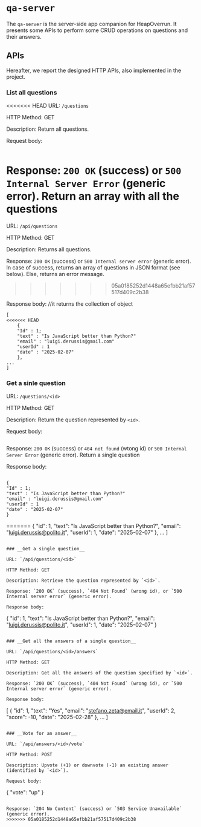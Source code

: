# `qa-server`

The `qa-server` is the server-side app companion for HeapOverrun. It presents some APIs to perform some CRUD operations on questions and their answers.

## APIs
Hereafter, we report the designed HTTP APIs, also implemented in the project.

### __List all questions__

<<<<<<< HEAD
URL: `/questions`

HTTP Method: GET

Description: Return all questions.

Request body:
```
```

Response: `200 OK` (success) or `500 Internal Server Error` (generic error).
Return an array with all the questions
=======
URL: `/api/questions`

HTTP Method: GET

Description: Returns all questions.

Response: `200 OK` (success) or `500 Internal server error` (generic error). In case of success, returns an array of questions in JSON format (see below). Else, returns an error message.
>>>>>>> 05a0185252d1448a65efbb21af57517d409c2b38

Response body: //it returns the collection of object
```
[
<<<<<<< HEAD
    {
    "Id" : 1;
    "text" : "Is JavaScript better than Python?"
    "email" : "luigi.derussis@gmail.com"
    "userId" : 1
    "date" : "2025-02-07"
    },
...
]
```

### __Get a sinle question__

URL: `/questions/<id>`

HTTP Method: GET

Description: Return the question represented by `<id>`.

Request body:
```
```

Response: `200 OK` (success) or `404 not found` (wtong id) or `500 Internal Server Error` (generic error).
Return a single question

Response body: 
```

{
"Id" : 1;
"text" : "Is JavaScript better than Python?"
"email" : "luigi.derussis@gmail.com"
"userId" : 1
"date" : "2025-02-07"
}

```
=======
  {
    "id": 1,
    "text": "Is JavaScript better than Python?",
    "email": "luigi.derussis@polito.it",
    "userId": 1,
    "date": "2025-02-07"
  },
  ...
]
```

### __Get a single question__

URL: `/api/questions/<id>`

HTTP Method: GET

Description: Retrieve the question represented by `<id>`.

Response: `200 OK` (success), `404 Not Found` (wrong id), or `500 Internal server error` (generic error).

Response body:
```
{
  "id": 1,
  "text": "Is JavaScript better than Python?",
  "email": "luigi.derussis@polito.it",
  "userId": 1,
  "date": "2025-02-07"
}
```

### __Get all the answers of a single question__

URL: `/api/questions/<id>/answers`

HTTP Method: GET

Description: Get all the answers of the question specified by `<id>`.

Response: `200 OK` (success), `404 Not Found` (wrong id), or `500 Internal server error` (generic error).

Response body:
```
[
  {
    "id": 1,
    "text": "Yes",
    "email": "stefano.zeta@email.it",
    "userId": 2,
    "score": -10,
    "date": "2025-02-28"
  },
  ...
]
```

### __Vote for an answer__

URL: `/api/answers/<id>/vote`

HTTP Method: POST

Description: Upvote (+1) or downvote (-1) an existing answer (identified by `<id>`).

Request body:
```
{
  "vote": "up"
}
```

Response: `204 No Content` (success) or `503 Service Unavailable` (generic error).
>>>>>>> 05a0185252d1448a65efbb21af57517d409c2b38
